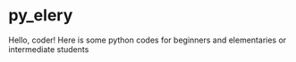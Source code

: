 # py_elery
Hello, coder! Here is some python codes for beginners and elementaries or intermediate students
